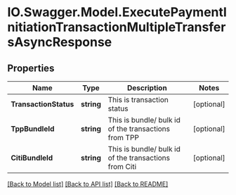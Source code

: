 # IO.Swagger.Model.ExecutePaymentInitiationTransactionMultipleTransfersAsyncResponse
## Properties

Name | Type | Description | Notes
------------ | ------------- | ------------- | -------------
**TransactionStatus** | **string** | This is transaction status | [optional] 
**TppBundleId** | **string** | This is bundle/ bulk id of the transactions from TPP | [optional] 
**CitiBundleId** | **string** | This is bundle/ bulk id of the transactions from Citi | [optional] 

[[Back to Model list]](../README.md#documentation-for-models) [[Back to API list]](../README.md#documentation-for-api-endpoints) [[Back to README]](../README.md)

